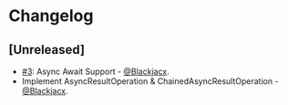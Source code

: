 # Changelog

## [Unreleased]
* [#3](https://github.com/blackjacx/engine/pull/3): Async Await Support - [@Blackjacx](https://github.com/blackjacx).
* Implement AsyncResultOperation & ChainedAsyncResultOperation - [@Blackjacx](https://github.com/blackjacx).